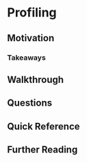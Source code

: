 # Profiling

## Motivation

### Takeaways

## Walkthrough

## Questions

## Quick Reference

## Further Reading

